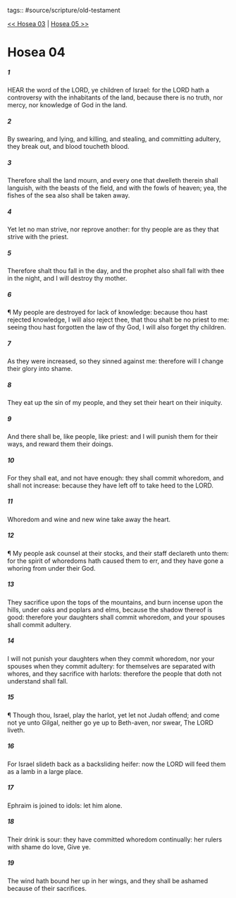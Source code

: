 tags:: #source/scripture/old-testament

[<< Hosea 03](source/scripture/old-testament/28_Hosea/Hosea_03.md) | [Hosea 05 >>](source/scripture/old-testament/28_Hosea/Hosea_05.md)

# Hosea 04

##### 1

HEAR the word of the LORD, ye children of Israel: for the LORD hath a controversy with the inhabitants of the land, because there is no truth, nor mercy, nor knowledge of God in the land.

##### 2

By swearing, and lying, and killing, and stealing, and committing adultery, they break out, and blood toucheth blood.

##### 3

Therefore shall the land mourn, and every one that dwelleth therein shall languish, with the beasts of the field, and with the fowls of heaven; yea, the fishes of the sea also shall be taken away.

##### 4

Yet let no man strive, nor reprove another: for thy people are as they that strive with the priest.

##### 5

Therefore shalt thou fall in the day, and the prophet also shall fall with thee in the night, and I will destroy thy mother.

##### 6

¶ My people are destroyed for lack of knowledge: because thou hast rejected knowledge, I will also reject thee, that thou shalt be no priest to me: seeing thou hast forgotten the law of thy God, I will also forget thy children.

##### 7

As they were increased, so they sinned against me: therefore will I change their glory into shame.

##### 8

They eat up the sin of my people, and they set their heart on their iniquity.

##### 9

And there shall be, like people, like priest: and I will punish them for their ways, and reward them their doings.

##### 10

For they shall eat, and not have enough: they shall commit whoredom, and shall not increase: because they have left off to take heed to the LORD.

##### 11

Whoredom and wine and new wine take away the heart.

##### 12

¶ My people ask counsel at their stocks, and their staff declareth unto them: for the spirit of whoredoms hath caused them to err, and they have gone a whoring from under their God.

##### 13

They sacrifice upon the tops of the mountains, and burn incense upon the hills, under oaks and poplars and elms, because the shadow thereof is good: therefore your daughters shall commit whoredom, and your spouses shall commit adultery.

##### 14

I will not punish your daughters when they commit whoredom, nor your spouses when they commit adultery: for themselves are separated with whores, and they sacrifice with harlots: therefore the people that doth not understand shall fall.

##### 15

¶ Though thou, Israel, play the harlot, yet let not Judah offend; and come not ye unto Gilgal, neither go ye up to Beth-aven, nor swear, The LORD liveth.

##### 16

For Israel slideth back as a backsliding heifer: now the LORD will feed them as a lamb in a large place.

##### 17

Ephraim is joined to idols: let him alone.

##### 18

Their drink is sour: they have committed whoredom continually: her rulers with shame do love, Give ye.

##### 19

The wind hath bound her up in her wings, and they shall be ashamed because of their sacrifices.
